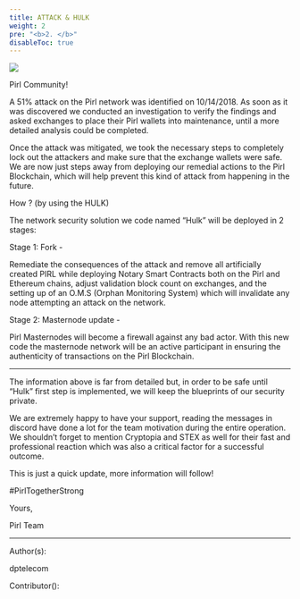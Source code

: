 ```yaml
---
title: ATTACK & HULK
weight: 2
pre: "<b>2. </b>"
disableToc: true
---
```


![](/development/images/hulk.jpg)

Pirl Community!

A 51% attack on the Pirl network was identified on 10/14/2018. As soon as it was discovered we conducted an investigation to verify the findings and asked exchanges to place their Pirl wallets into maintenance, until a more detailed analysis could be completed.

Once the attack was mitigated, we took the necessary steps to completely lock out the attackers and make sure that the exchange wallets were safe. We are now just steps away from deploying our remedial actions to the Pirl Blockchain, which will help prevent this kind of attack from happening in the future.

How ? (by using the HULK)

The network security solution we code named “Hulk” will be deployed in 2 stages:

 

Stage 1: Fork -

Remediate the consequences of the attack and remove all artificially created PIRL while deploying Notary Smart Contracts both on the Pirl and Ethereum chains, adjust validation block count on exchanges, and the setting up of an O.M.S (Orphan Monitoring System) which will invalidate any node attempting an attack on the network.

 

Stage 2: Masternode update -

Pirl Masternodes will become a firewall against any bad actor. With this new code the masternode network will be an active participant in ensuring the authenticity of transactions on the Pirl Blockchain.


-------------------------------------------------------------------------------------------------------------------------------------------------------------------------------------------------------------------------------------

The information above is far from detailed but, in order to be safe until “Hulk” first step is implemented, we will keep the blueprints of our security private.

We are extremely happy to have your support, reading the messages in discord have done a lot for the team motivation during the entire operation. We shouldn’t forget to mention Cryptopia and STEX as well for their fast and professional reaction which was also a critical factor for a successful outcome.

This is just a quick update, more information will follow!

 

#PirlTogetherStrong

 

Yours,

Pirl Team


---
Author(s):  

dptelecom  

Contributor():
